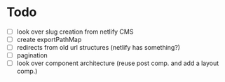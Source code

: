 # Todo

- [ ] look over slug creation from netlify CMS
- [ ] create exportPathMap
- [ ] redirects from old url structures (netlify has something?)
- [ ] pagination
- [ ] look over component architecture (reuse post comp. and add a layout comp.)
